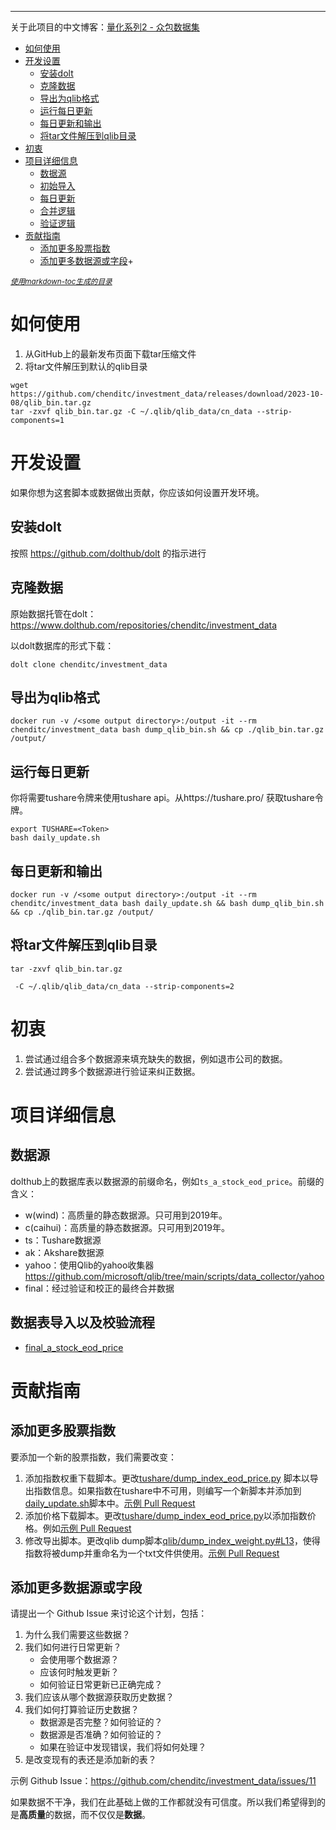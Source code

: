 ------------------------------------------

关于此项目的中文博客：[量化系列2 - 众包数据集](https://mp.weixin.qq.com/s/Athd5hsiN_hIKKgxIiO_ow)

- [如何使用](#如何使用)
- [开发设置](#开发设置)
  * [安装dolt](#安装dolt)
  * [克隆数据](#克隆数据)
  * [导出为qlib格式](#导出为qlib格式)
  * [运行每日更新](#运行每日更新)
  * [每日更新和输出](#每日更新和输出)
  * [将tar文件解压到qlib目录](#将tar文件解压到qlib目录)
- [初衷](#初衷)
- [项目详细信息](#项目详细信息)
  * [数据源](#数据源)
  * [初始导入](#初始导入)
  * [每日更新](#每日更新)
  * [合并逻辑](#合并逻辑)
  * [验证逻辑](#验证逻辑)
- [贡献指南](#贡献指南)
  * [添加更多股票指数](#添加更多股票指数)
  * [添加更多数据源或字段](#添加更多数据源或字段)+

<small><i><a href='http://ecotrust-canada.github.io/markdown-toc/'>使用markdown-toc生成的目录</a></i></small>

# 如何使用
1. 从GitHub上的最新发布页面下载tar压缩文件
2. 将tar文件解压到默认的qlib目录
```
wget https://github.com/chenditc/investment_data/releases/download/2023-10-08/qlib_bin.tar.gz
tar -zxvf qlib_bin.tar.gz -C ~/.qlib/qlib_data/cn_data --strip-components=1
```

# 开发设置
如果你想为这套脚本或数据做出贡献，你应该如何设置开发环境。

## 安装dolt
按照 https://github.com/dolthub/dolt 的指示进行

## 克隆数据
原始数据托管在dolt：https://www.dolthub.com/repositories/chenditc/investment_data

以dolt数据库的形式下载：

`dolt clone chenditc/investment_data`

## 导出为qlib格式
```
docker run -v /<some output directory>:/output -it --rm chenditc/investment_data bash dump_qlib_bin.sh && cp ./qlib_bin.tar.gz /output/
```

## 运行每日更新
你将需要tushare令牌来使用tushare api。从https://tushare.pro/ 获取tushare令牌。

```
export TUSHARE=<Token>
bash daily_update.sh
```

## 每日更新和输出
```
docker run -v /<some output directory>:/output -it --rm chenditc/investment_data bash daily_update.sh && bash dump_qlib_bin.sh && cp ./qlib_bin.tar.gz /output/
```

## 将tar文件解压到qlib目录
```
tar -zxvf qlib_bin.tar.gz

 -C ~/.qlib/qlib_data/cn_data --strip-components=2
```

# 初衷
1. 尝试通过组合多个数据源来填充缺失的数据，例如退市公司的数据。
2. 尝试通过跨多个数据源进行验证来纠正数据。

# 项目详细信息
## 数据源

dolthub上的数据库表以数据源的前缀命名，例如`ts_a_stock_eod_price`。前缀的含义：

- w(wind)：高质量的静态数据源。只可用到2019年。
- c(caihui)：高质量的静态数据源。只可用到2019年。
- ts：Tushare数据源
- ak：Akshare数据源
- yahoo：使用Qlib的yahoo收集器 https://github.com/microsoft/qlib/tree/main/scripts/data_collector/yahoo
- final：经过验证和校正的最终合并数据

## 数据表导入以及校验流程
 - [final_a_stock_eod_price](final_a_stock_eod_price.ch.md)


# 贡献指南
## 添加更多股票指数
要添加一个新的股票指数，我们需要改变：
1. 添加指数权重下载脚本。更改[tushare/dump_index_eod_price.py](https://github.com/chenditc/investment_data/blob/main/tushare/dump_index_weight.py#L15) 脚本以导出指数信息。如果指数在tushare中不可用，则编写一个新脚本并添加到[daily_update.sh]([daily_update.sh](https://github.com/chenditc/investment_data/blob/main/daily_update.sh#L12))脚本中。[示例 Pull Request](https://github.com/chenditc/investment_data/commit/a906e4cb1b34d6a63a1b1eda80a4c734a3cd262f)
2. 添加价格下载脚本。更改[tushare/dump_index_eod_price.py](https://github.com/chenditc/investment_data/blob/main/tushare/dump_index_eod_price.py)以添加指数价格。例如[示例 Pull Request](https://github.com/chenditc/investment_data/commit/ae7e0066336fc57dd60d13b20ac456b5358ef91f)
3. 修改导出脚本。更改qlib dump脚本[qlib/dump_index_weight.py#L13](https://github.com/chenditc/investment_data/blob/main/qlib/dump_index_weight.py#L13)，使得指数将被dump并重命名为一个txt文件供使用。[示例 Pull Request](https://github.com/chenditc/investment_data/commit/f41a11c263234587bc40491511ae1822cc509afb)

## 添加更多数据源或字段
请提出一个 Github Issue 来讨论这个计划，包括：
  1. 为什么我们需要这些数据？
  2. 我们如何进行日常更新？
     - 会使用哪个数据源？
     - 应该何时触发更新？
     - 如何验证日常更新已正确完成？
  3. 我们应该从哪个数据源获取历史数据？
  4. 我们如何打算验证历史数据？
     - 数据源是否完整？如何验证的？
     - 数据源是否准确？如何验证的？
     - 如果在验证中发现错误，我们将如何处理？
  5. 是改变现有的表还是添加新的表？

示例 Github Issue：https://github.com/chenditc/investment_data/issues/11

如果数据不干净，我们在此基础上做的工作都就没有可信度。所以我们希望得到的是**高质量**的数据，而不仅仅是**数据**。
